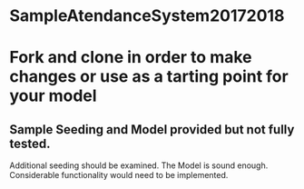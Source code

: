 # SampleAtendanceSystem20172018
# Fork and clone in order to make changes or use as a tarting point for your model
## Sample Seeding and Model provided but not fully tested. 
Additional seeding should be examined. The Model is sound enough.
Considerable functionality would need to be implemented.
